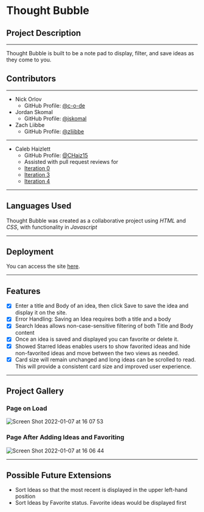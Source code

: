 # Thought Bubble

## Project Description
---
Thought Bubble is built to be a note pad to display, filter, and save ideas as they come to you. 

## Contributors
---
  * Nick Orlov
     - GitHub Profile: [@c-o-de](http://github.com/c-o-de)
  * Jordan Skomal
    - GitHub Profile: [@jskomal](http://github.com/jskomal)
  * Zach Liibbe 
    - GitHub Profile: [@zliibbe](http://github.com/zliibbe)
  ---
  * Caleb Haizlett
    - GitHub Profile: [@CHaiz15](http://github.com/CHaiz15)
     - Assisted with pull request reviews for
      - [Iteration 0](https://github.com/jskomal/thought-bubble/pull/1)
      - [Iteration 3](https://github.com/jskomal/thought-bubble/pull/3)
      - [Iteration 4](https://github.com/jskomal/thought-bubble/pull/4)
---

## Languages Used
 Thought Bubble was created as a collaborative project using _HTML_ and _CSS_, with functionality in _Javascript_

---
## Deployment

You can access the site [here](https://jskomal.github.io/thought-bubble/).

---
## Features

- [x] Enter a title and Body of an idea, then click Save to save the idea and display it on the site.
- [x] Error Handling: Saving an Idea requires both a title and a body
- [x] Search Ideas allows non-case-sensitive filtering of both Title and Body content
- [x] Once an idea is saved and displayed you can favorite or delete it.
- [x] Showed Starred Ideas enables users to show favorited ideas and hide non-favorited ideas and move between the two views as needed.
- [x] Card size will remain unchanged and long ideas can be scrolled to read. This will provide a consistent card size and improved user experience.

---
## Project Gallery

### Page on Load

![Screen Shot 2022-01-07 at 16 07 53](https://user-images.githubusercontent.com/63659270/148618987-e1c2e091-28be-4f04-b04b-86f0d593bebe.png)

### Page After Adding Ideas and Favoriting

![Screen Shot 2022-01-07 at 16 06 44](https://user-images.githubusercontent.com/63659270/148619006-0b35d864-5f7e-49c0-8874-f8b9d561374c.png)


---
## Possible Future Extensions

- Sort Ideas so that the most recent is displayed in the upper left-hand position
- Sort Ideas by Favorite status. Favorite ideas would be displayed first
